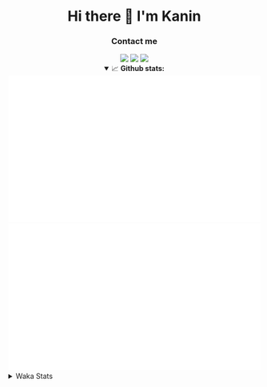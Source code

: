 <div align="center">
 <h1>Hi there 👋 I'm Kanin</h1>
 <h3>Contact me</h3>
 <a href="mailto:im@kanin.dev"><img src="https://img.shields.io/badge/gmail-%23D14836.svg?&style=for-the-badge&logo=gmail&logoColor=white"/></a>
 <a href="https://twitter.com/KaninDev"><img src="https://img.shields.io/badge/twitter-%231DA1F2.svg?&style=for-the-badge&logo=twitter&logoColor=white"/></a>
 <a href="https://www.linkedin.com/in/KaninDev"><img src="https://img.shields.io/badge/linkedin-%230077B5.svg?&style=for-the-badge&logo=linkedin&logoColor=white"/></a>
<details open>
  <summary>📈 <b>Github stats:</b></summary>
  <img src="https://github.com/Kanin/Kanin/blob/master/scripts/GitHubStats/generated/overview.svg"/>
  <img src="https://github.com/Kanin/Kanin/blob/master/scripts/GitHubStats/generated/languages.svg"/>
</details>
</div>

<details>
 <summary>Waka Stats</summary>

<!--START_SECTION:waka-->
![Code Time](http://img.shields.io/badge/Code%20Time-1%2C798%20hrs%2046%20mins-blue)

![Profile Views](http://img.shields.io/badge/Profile%20Views-2-blue)

![Lines of code](https://img.shields.io/badge/From%20Hello%20World%20I%27ve%20Written-27%20Thousand%20lines%20of%20code-blue)

**🐱 My GitHub Data** 

> 🏆 476 Contributions in the Year 2021
 > 
> 📦 81.8 kB Used in GitHub's Storage 
 > 
> 🚫 Not Opted to Hire
 > 
> 📜 13 Public Repositories 
 > 
> 🔑 9 Private Repositories  
 > 
**I'm an Early 🐤** 

```text
🌞 Morning    98 commits     ████░░░░░░░░░░░░░░░░░░░░░   15.51% 
🌆 Daytime    236 commits    █████████░░░░░░░░░░░░░░░░   37.34% 
🌃 Evening    147 commits    █████░░░░░░░░░░░░░░░░░░░░   23.26% 
🌙 Night      151 commits    ██████░░░░░░░░░░░░░░░░░░░   23.89%

```
📅 **I'm Most Productive on Monday** 

```text
Monday       120 commits    ████░░░░░░░░░░░░░░░░░░░░░   18.99% 
Tuesday      104 commits    ████░░░░░░░░░░░░░░░░░░░░░   16.46% 
Wednesday    112 commits    ████░░░░░░░░░░░░░░░░░░░░░   17.72% 
Thursday     68 commits     ██░░░░░░░░░░░░░░░░░░░░░░░   10.76% 
Friday       71 commits     ██░░░░░░░░░░░░░░░░░░░░░░░   11.23% 
Saturday     54 commits     ██░░░░░░░░░░░░░░░░░░░░░░░   8.54% 
Sunday       103 commits    ████░░░░░░░░░░░░░░░░░░░░░   16.3%

```


📊 **This Week I Spent My Time On** 

```text
⌚︎ Time Zone: America/New_York

💬 Programming Languages: 
Python                   57 mins             █████████████████░░░░░░░░   71.11% 
virtualenv               15 mins             ████░░░░░░░░░░░░░░░░░░░░░   19.33% 
Other                    7 mins              ██░░░░░░░░░░░░░░░░░░░░░░░   9.56%

🔥 Editors: 
PyCharm                  1 hr 20 mins        █████████████████████████   100.0%

🐱‍💻 Projects: 
ModLogs                  1 hr 9 mins         █████████████████████░░░░   86.64% 
Naila.py                 5 mins              █░░░░░░░░░░░░░░░░░░░░░░░░   7.0% 
BotToWendys              5 mins              █░░░░░░░░░░░░░░░░░░░░░░░░   6.36%

💻 Operating System: 
Linux                    1 hr 20 mins        █████████████████████████   100.0%

```

**I Mostly Code in Python** 

```text
Python                   23 repos            ███████████████████░░░░░░   76.67% 
JavaScript               3 repos             ██░░░░░░░░░░░░░░░░░░░░░░░   10.0% 
Java                     2 repos             █░░░░░░░░░░░░░░░░░░░░░░░░   6.67% 
Kotlin                   1 repo              ░░░░░░░░░░░░░░░░░░░░░░░░░   3.33% 
HTML                     1 repo              ░░░░░░░░░░░░░░░░░░░░░░░░░   3.33%

```


**Timeline**

![Chart not found](https://raw.githubusercontent.com/Kanin/Kanin/master/charts/bar_graph.png) 


 Last Updated on 23/12/2021
<!--END_SECTION:waka-->
</details>
